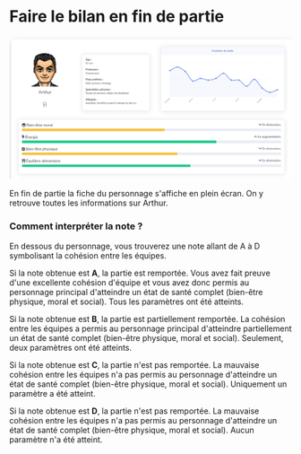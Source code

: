 # Faire le bilan en fin de partie

![&#xC9;cran de fin de jeu](../.gitbook/assets/image%20%2822%29.png)

En fin de partie la fiche du personnage s'affiche en plein écran. On y retrouve toutes les informations sur Arthur.

### **Comment interpréter la note ?**

En dessous du personnage, vous trouverez une note allant de A à D symbolisant la cohésion entre les équipes. 

Si la note obtenue est **A**, la partie est remportée. Vous avez fait preuve d'une excellente cohésion d'équipe et vous avez donc permis au personnage principal d'atteindre un état de santé complet \(bien-être physique, moral et social\). Tous les paramètres ont été atteints.

Si la note obtenue est **B**, la partie est partiellement remportée. La cohésion entre les équipes a permis au personnage principal d'atteindre partiellement un état de santé complet \(bien-être physique, moral et social\). Seulement, deux paramètres ont été atteints.

Si la note obtenue est **C**, la partie n'est pas remportée. La mauvaise cohésion entre les équipes n'a pas permis au personnage d'atteindre un état de santé complet \(bien-être physique, moral et social\). Uniquement un paramètre a été atteint.

Si la note obtenue est **D**, la partie n'est pas remportée. La mauvaise cohésion entre les équipes n'a pas permis au personnage d'atteindre un état de santé complet \(bien-être physique, moral et social\). Aucun paramètre n'a été atteint.




